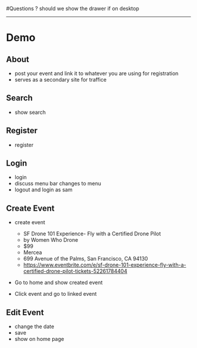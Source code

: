 #Questions
? should we show the drawer if on desktop


-----------------------------------------

# Demo

## About
- post your event and link it to whatever you are using for registration
- serves as a secondary site for traffice

## Search
- show search

## Register
- register

## Login
- login
- discuss menu bar changes to menu
- logout and login as sam

## Create Event
- create event
  - SF Drone 101 Experience- Fly with a Certified Drone Pilot
  - by Women Who Drone
  - $99
  - Mercea
  - 699 Avenue of the Palms, San Francisco, CA 94130
  - https://www.eventbrite.com/e/sf-drone-101-experience-fly-with-a-certified-drone-pilot-tickets-52261784404

- Go to home and show created event
- Click event and go to linked event

## Edit Event
- change the date
- save
- show on home page


